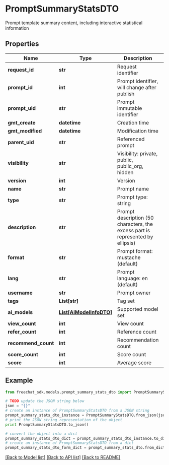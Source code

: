 # PromptSummaryStatsDTO

Prompt template summary content, including interactive statistical information

## Properties

Name | Type | Description | Notes
------------ | ------------- | ------------- | -------------
**request_id** | **str** | Request identifier | [optional] 
**prompt_id** | **int** | Prompt identifier, will change after publish | [optional] 
**prompt_uid** | **str** | Prompt immutable identifier | [optional] 
**gmt_create** | **datetime** | Creation time | [optional] 
**gmt_modified** | **datetime** | Modification time | [optional] 
**parent_uid** | **str** | Referenced prompt | [optional] 
**visibility** | **str** | Visibility: private, public, public_org, hidden | [optional] 
**version** | **int** | Version | [optional] 
**name** | **str** | Prompt name | [optional] 
**type** | **str** | Prompt type: string | chat | [optional] 
**description** | **str** | Prompt description (50 characters, the excess part is represented by ellipsis) | [optional] 
**format** | **str** | Prompt format: mustache (default) | f_string | [optional] 
**lang** | **str** | Prompt language: en (default) | zh | ... | [optional] 
**username** | **str** | Prompt owner | [optional] 
**tags** | **List[str]** | Tag set | [optional] 
**ai_models** | [**List[AiModelInfoDTO]**](AiModelInfoDTO.md) | Supported model set | [optional] 
**view_count** | **int** | View count | [optional] 
**refer_count** | **int** | Reference count | [optional] 
**recommend_count** | **int** | Recommendation count | [optional] 
**score_count** | **int** | Score count | [optional] 
**score** | **int** | Average score | [optional] 

## Example

```python
from freechat_sdk.models.prompt_summary_stats_dto import PromptSummaryStatsDTO

# TODO update the JSON string below
json = "{}"
# create an instance of PromptSummaryStatsDTO from a JSON string
prompt_summary_stats_dto_instance = PromptSummaryStatsDTO.from_json(json)
# print the JSON string representation of the object
print PromptSummaryStatsDTO.to_json()

# convert the object into a dict
prompt_summary_stats_dto_dict = prompt_summary_stats_dto_instance.to_dict()
# create an instance of PromptSummaryStatsDTO from a dict
prompt_summary_stats_dto_form_dict = prompt_summary_stats_dto.from_dict(prompt_summary_stats_dto_dict)
```
[[Back to Model list]](../README.md#documentation-for-models) [[Back to API list]](../README.md#documentation-for-api-endpoints) [[Back to README]](../README.md)


